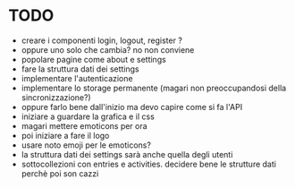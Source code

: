 # TODO

- creare i componenti login, logout, register ?
- oppure uno solo che cambia? no non conviene
- popolare pagine come about e settings
- fare la struttura dati dei settings
- implementare l'autenticazione
- implementare lo storage permanente (magari non preoccupandosi della sincronizzazione?)
- oppure farlo bene dall'inizio ma devo capire come si fa l'API
- iniziare a guardare la grafica e il css
- magari mettere emoticons per ora
- poi iniziare a fare il logo
- usare noto emoji per le emoticons?
- la struttura dati dei settings sarà anche quella degli utenti
- sottocollezioni con entries e activities. decidere bene le strutture dati perchè poi son cazzi
